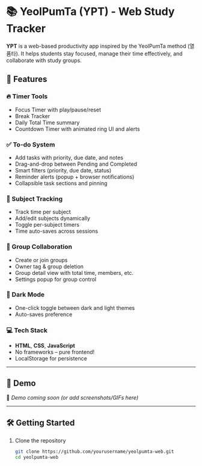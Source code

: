# 📚 YeolPumTa (YPT) - Web Study Tracker

**YPT** is a web-based productivity app inspired by the YeolPumTa method (열품타). It helps students stay focused, manage their time effectively, and collaborate with study groups.

## 🚀 Features

### 🔥 Timer Tools
- Focus Timer with play/pause/reset
- Break Tracker
- Daily Total Time summary
- Countdown Timer with animated ring UI and alerts

### ✅ To-do System
- Add tasks with priority, due date, and notes
- Drag-and-drop between Pending and Completed
- Smart filters (priority, due date, status)
- Reminder alerts (popup + browser notifications)
- Collapsible task sections and pinning

### 📌 Subject Tracking
- Track time per subject
- Add/edit subjects dynamically
- Toggle per-subject timers
- Time auto-saves across sessions

### 👥 Group Collaboration
- Create or join groups
- Owner tag & group deletion
- Group detail view with total time, members, etc.
- Settings popup for group control

### 🌙 Dark Mode
- One-click toggle between dark and light themes
- Auto-saves preference

### 💻 Tech Stack
- **HTML**, **CSS**, **JavaScript**
- No frameworks – pure frontend!
- LocalStorage for persistence

---

## 🧪 Demo

🧱 _Demo coming soon (or add screenshots/GIFs here)_

---

## 🛠️ Getting Started

1. Clone the repository
   ```bash
   git clone https://github.com/yourusername/yeolpumta-web.git
   cd yeolpumta-web
